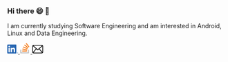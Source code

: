 ### Hi there 😄 👋
 I am currently studying Software Engineering and am interested in Android, Linux and Data Engineering.

<a href="https://www.linkedin.com/in/skalaiarasan/">
<img src="Resources/LinkedIn.png" width="25" height="21">
 </a>

<a href="https://stackoverflow.com/users/11200630/kalai">
<img src="Resources/StackOverflow.png" width="25" height="25">
 </a>
 
 <a href="ssokalai@gmail.com">
<img src="Resources/mail.png" width="25" height="21"> 
 </a>
